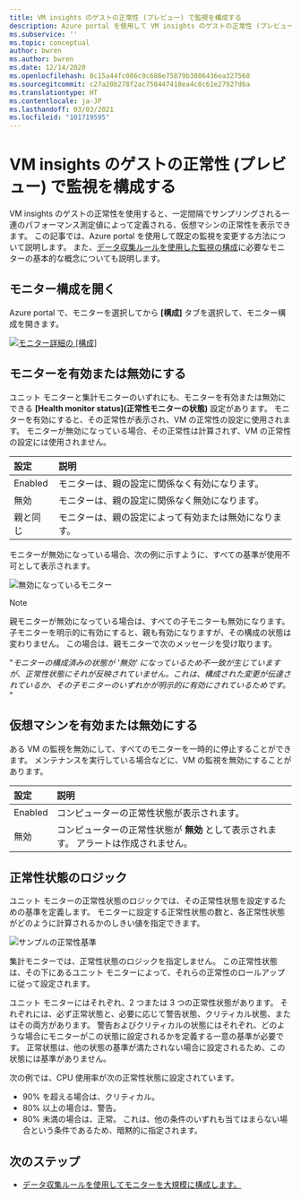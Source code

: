 ```yaml
---
title: VM insights のゲストの正常性 (プレビュー) で監視を構成する
description: Azure portal を使用して VM insights のゲストの正常性 (プレビュー) の既定の監視を変更する方法について説明します。
ms.subservice: ''
ms.topic: conceptual
author: bwren
ms.author: bwren
ms.date: 12/14/2020
ms.openlocfilehash: 8c15a44fc086c9c686e75879b3086436ea327560
ms.sourcegitcommit: c27a20b278f2ac758447418ea4c8c61e27927d6a
ms.translationtype: HT
ms.contentlocale: ja-JP
ms.lasthandoff: 03/03/2021
ms.locfileid: "101719595"
---
```

# <a name="configure-monitoring-in-vm-insights-guest-health-preview"></a>VM insights のゲストの正常性 (プレビュー) で監視を構成する
VM insights のゲストの正常性を使用すると、一定間隔でサンプリングされる一連のパフォーマンス測定値によって定義される、仮想マシンの正常性を表示できます。 この記事では、Azure portal を使用して既定の監視を変更する方法について説明します。 また、[データ収集ルールを使用した監視の構成](vminsights-health-configure-dcr.md)に必要なモニターの基本的な概念についても説明します。

## <a name="open-monitor-configuration"></a>モニター構成を開く
Azure portal で、モニターを選択してから **[構成]** タブを選択して、モニター構成を開きます。

[![モニター詳細の [構成]](media/vminsights-health-overview/monitor-details-configuration.png)](media/vminsights-health-overview/monitor-details-configuration.png#lightbox)

## <a name="enable-or-disable-monitors"></a>モニターを有効または無効にする
ユニット モニターと集計モニターのいずれにも、モニターを有効または無効にできる **[Health monitor status]\(正常性モニターの状態\)** 設定があります。 モニターを有効にすると、その正常性が表示され、VM の正常性の設定に使用されます。 モニターが無効になっている場合、その正常性は計算されず、VM の正常性の設定には使用されません。

| 設定 | 説明 |
|:---|:---|
| Enabled | モニターは、親の設定に関係なく有効になります。 |
| 無効 | モニターは、親の設定に関係なく無効になります。 |
| 親と同じ | モニターは、親の設定によって有効または無効になります。 |

モニターが無効になっている場合、次の例に示すように、すべての基準が使用不可として表示されます。

![無効になっているモニター](media/vminsights-health-configure/disabled-monitor.png)


> [!NOTE]
> 親モニターが無効になっている場合は、すべての子モニターも無効になります。 子モニターを明示的に有効にすると、親も有効になりますが、その構成の状態は変わりません。 この場合は、親モニターで次のメッセージを受け取ります。
>
> "*モニターの構成済みの状態が '無効' になっているため不一致が生じていますが、正常性状態にそれが反映されていません。これは、構成された変更が伝達されているか、その子モニターのいずれかが明示的に有効にされているためです。* "

## <a name="enable-or-disable-virtual-machine"></a>仮想マシンを有効または無効にする
ある VM の監視を無効にして、すべてのモニターを一時的に停止することができます。 メンテナンスを実行している場合などに、VM の監視を無効にすることがあります。

| 設定 | 説明 |
|:---|:---|
| Enabled  | コンピューターの正常性状態が表示されます。 |
| 無効 | コンピューターの正常性状態が **無効** として表示されます。 アラートは作成されません。 |

## <a name="health-state-logic"></a>正常性状態のロジック
ユニット モニターの正常性状態のロジックでは、その正常性状態を設定するための基準を定義します。 モニターに設定する正常性状態の数と、各正常性状態がどのように計算されるかのしきい値を指定できます。

![サンプルの正常性基準](media/vminsights-health-configure/sample-health-criteria.png)

集計モニターでは、正常性状態のロジックを指定しません。 この正常性状態は、その下にあるユニット モニターによって、それらの正常性のロールアップに従って設定されます。

ユニット モニターにはそれぞれ、2 つまたは 3 つの正常性状態があります。 それぞれには、必ず正常状態と、必要に応じて警告状態、クリティカル状態、またはその両方があります。 警告およびクリティカルの状態にはそれぞれ、どのような場合にモニターがこの状態に設定されるかを定義する一意の基準が必要です。 正常状態は、他の状態の基準が満たされない場合に設定されるため、この状態には基準がありません。

次の例では、CPU 使用率が次の正常性状態に設定されています。

- 90% を超える場合は、クリティカル。
- 80% 以上の場合は、警告。
- 80% 未満の場合は、正常。 これは、他の条件のいずれも当てはまらない場合という条件であるため、暗黙的に指定されます。

## <a name="next-steps"></a>次のステップ

- [データ収集ルールを使用してモニターを大規模に構成します。](vminsights-health-configure-dcr.md)